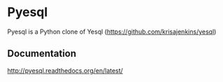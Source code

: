 # Pyesql

Pyesql is a Python clone of Yesql (https://github.com/krisajenkins/yesql)

## Documentation

http://pyesql.readthedocs.org/en/latest/
